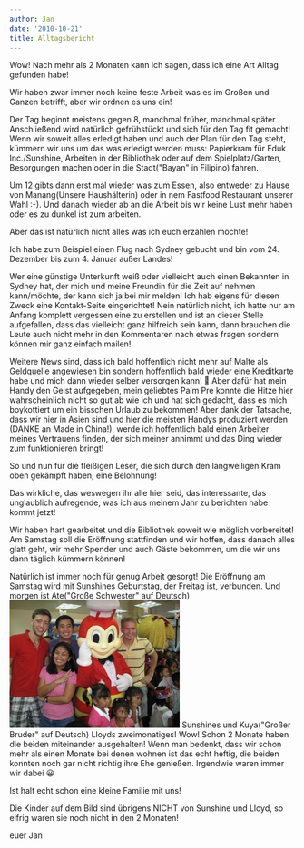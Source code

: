```yaml
---
author: Jan
date: '2010-10-21'
title: Alltagsbericht
---
```


Wow! Nach mehr als 2 Monaten kann ich sagen, dass ich eine Art Alltag gefunden 
habe!

Wir haben zwar immer noch keine feste Arbeit was es im Großen und Ganzen 
betrifft, aber wir ordnen es uns ein!

Der Tag beginnt meistens gegen 8, manchmal früher, manchmal später. 
Anschließend wird natürlich gefrühstückt und sich für den Tag fit gemacht! 
Wenn wir soweit alles erledigt haben und auch der Plan für den Tag steht, 
kümmern wir uns um das was erledigt werden muss: Papierkram für Eduk 
Inc./Sunshine, Arbeiten in der Bibliothek oder auf dem Spielplatz/Garten, 
Besorgungen machen oder in die Stadt("Bayan" in Filipino) fahren.

Um 12 gibts dann erst mal wieder was zum Essen, also entweder zu Hause von 
Manang(Unsere Haushälterin) oder in nem Fastfood Restaurant unserer Wahl :-). 
Und danach wieder ab an die Arbeit bis wir keine Lust mehr haben oder es zu 
dunkel ist zum arbeiten.

Aber das ist natürlich nicht alles was ich euch erzählen möchte!

Ich habe zum Beispiel einen Flug nach Sydney gebucht und bin vom 24. Dezember 
bis zum 4. Januar außer Landes!

Wer eine günstige Unterkunft weiß oder vielleicht auch einen Bekannten in 
Sydney hat, der mich und meine Freundin für die Zeit auf nehmen kann/möchte, 
der kann sich ja bei mir melden! Ich hab eigens für diesen Zweck eine
Kontakt-Seite eingerichtet! Nein natürlich nicht, ich hatte nur am Anfang
komplett vergessen eine zu erstellen und ist an dieser Stelle aufgefallen,
dass das vielleicht ganz hilfreich sein kann, dann brauchen die Leute auch
nicht mehr in den Kommentaren nach etwas fragen sondern können mir ganz
einfach mailen!

Weitere News sind, dass ich bald hoffentlich nicht mehr auf Malte als
Geldquelle angewiesen bin sondern hoffentlich bald wieder eine Kreditkarte
habe und mich dann wieder selber versorgen kann! 🙂 Aber dafür hat mein Handy
den Geist aufgegeben, mein geliebtes Palm Pre konnte die Hitze hier
wahrscheinlich nicht so gut ab wie ich und hat sich gedacht, dass es mich
boykottiert um ein bisschen Urlaub zu bekommen! Aber dank der Tatsache, dass
wir hier in Asien sind und hier die meisten Handys produziert werden (DANKE an
Made in China!), werde ich hoffentlich bald einen Arbeiter meines Vertrauens
finden, der sich meiner annimmt und das Ding wieder zum funktionieren bringt!

So und nun für die fleißigen Leser, die sich durch den langweiligen Kram oben 
gekämpft haben, eine Belohnung!

Das wirkliche, das weswegen ihr alle hier seid, das interessante, das 
unglaublich aufregende, was ich aus meinem Jahr zu berichten habe kommt jetzt!

Wir haben hart gearbeitet und die Bibliothek soweit wie möglich vorbereitet! 
Am Samstag soll die Eröffnung stattfinden und wir hoffen, dass danach alles 
glatt geht, wir mehr Spender und auch Gäste bekommen, um die wir uns dann 
täglich kümmern können!

Natürlich ist immer noch für genug Arbeit gesorgt! Die Eröffnung am Samstag 
wird mit Sunshines Geburtstag, der Freitag ist, verbunden.  Und morgen ist 
Ate("Große Schwester" auf Deutsch) 
![Image](./images/family.jpg) Sunshines und 
Kuya("Großer Bruder" auf Deutsch) Lloyds zweimonatiges! Wow! Schon 2 Monate 
haben die beiden miteinander ausgehalten! Wenn man bedenkt, dass wir schon 
mehr als einen Monate bei denen wohnen ist das echt heftig, die beiden konnten 
noch gar nicht richtig ihre Ehe genießen. Irgendwie waren immer wir dabei 😀

Ist halt echt schon eine kleine Familie mit uns!

Die Kinder auf dem Bild sind übrigens NICHT von Sunshine und Lloyd, so eifrig 
waren sie noch nicht in den 2 Monaten!

euer Jan

